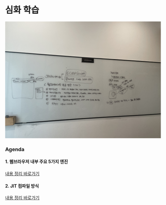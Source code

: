 # 심화 학습

![02장-스터디-칠판사진](../img/Modern-JS-02스터디칠판.jpeg)

### Agenda

#### 1. 웹브라우저 내부 주요 5가지 엔진
[내용 정리 바로가기](https://github.com/goatFE/TIL/blob/main/Web/%EC%9B%B9%EB%B8%8C%EB%9D%BC%EC%9A%B0%EC%A0%80-%EB%82%B4%EB%B6%80-%EC%A3%BC%EC%9A%945%EA%B0%80%EC%A7%80%EC%97%94%EC%A7%84.md)

#### 2. JIT 컴파일 방식
[내용 정리 바로가기](https://github.com/goatFE/TIL/blob/main/JavaScript/JIT%EC%BB%B4%ED%8C%8C%EC%9D%BC.md)

